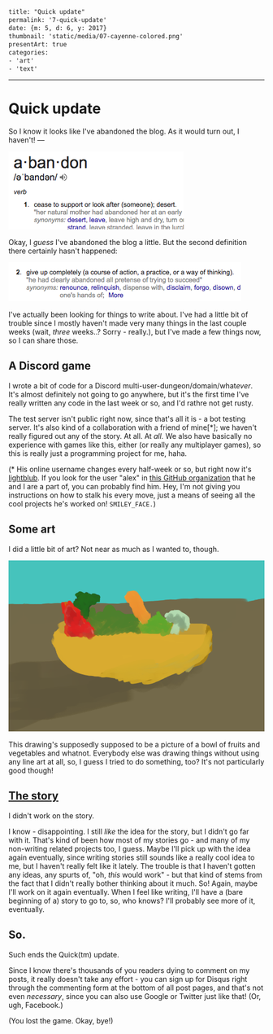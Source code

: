 
    title: "Quick update"
    permalink: '7-quick-update'
    date: {m: 5, d: 6, y: 2017}
    thumbnail: 'static/media/07-cayenne-colored.png'
    presentArt: true
    categories:
    - 'art'
    - 'text'

---

# Quick update

So I know it looks like I've abandoned the blog. As it would turn out, I
haven't! ––

!["abandon": cease to support or look after (someone); desert.](static/media/07-abandon.png)

Okay, I *guess* I've abandoned the blog a little. But the second definition
there certainly hasn't happened:

!["abandon": give up completely (a course of action, a practice, or a way of thinking).](static/media/07-abandon-2.png)

I've actually been looking for things to write about. I've had a little bit of
trouble since I mostly haven't made very many things in the last couple weeks
(wait, *three* weeks..? Sorry - really.), but I've made a few things now, so I
can share those.

## A Discord game

I wrote a bit of code for a Discord multi-user-dungeon/domain/what*ever*. It's
almost definitely not going to go anywhere, but it's the first time I've really
written any code in the last week or so, and I'd rathre not get rusty.

The test server isn't public right now, since that's all it is - a bot testing
server. It's also kind of a collaboration with a friend of mine[\*]; we haven't
really figured out any of the story. At all. At *all.* We also have basically
no experience with games like this, either (or really any multiplayer games),
so this is really just a programming project for me, haha.

(\* His online username changes every half-week or so, but right now it's
[lightblub][lightblub]. If you look for the user "alex" in
[this GitHub organization][coolandgood] that he and I are a part of, you can probably find him. Hey, I'm not giving you instructions on how to stalk his
every move, just a means of seeing all the cool projects he's worked on!
`SMILEY_FACE.`)

## Some art

I did a little bit of art? Not near as much as I wanted to, though.

![SPOILERS!!!! it's a bowl of vegetables and/or vegetables.](static/media/07-my-art-is-deteriorating.png)

This drawing's supposedly supposed to be a picture of a bowl of fruits and
vegetables and whatnot. Everybody else was drawing things without using any
line art at all, so, I guess I tried to do something, too? It's not
particularly good though!

## [The story](posts/4-wrote-a-thing.html)

I didn't work on the story.

I know - disappointing. I still *like* the idea for the story, but I didn't go
far with it. That's kind of been how most of my stories go - and many of my
non-writing related projects too, I guess. Maybe I'll pick up with the idea
again eventually, since writing stories still sounds like a really cool idea to
me, but I haven't really felt like it lately. The trouble is that I haven't
gotten any ideas, any spurts of, "oh, *this* would work" - but that kind of
stems from the fact that I didn't really bother thinking about it much. So!
Again, maybe I'll work on it again eventually. When I feel like writing, I'll
have a (bare beginning of a) story to go to, so, who knows? I'll probably see
more of it, eventually.

## So.

Such ends the Quick(tm) update.

Since I know there's thousands of you readers dying to comment on my posts,
it really doesn't take any effort - you can sign up for Disqus right through
the commenting form at the bottom of all post pages, and that's not even
*necessary*, since you can also use Google or Twitter just like that!
(Or, ugh, Facebook.)

(You lost the game. Okay, bye!)

  [lightblub]: https://github.com/lightblub
  [coolandgood]: https://github.com/orgs/coolandgood/people
